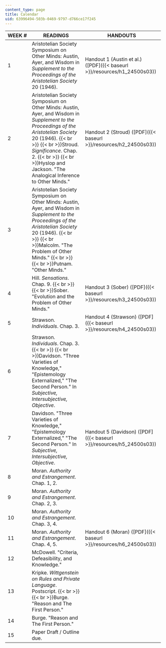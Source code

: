 ```yaml
---
content_type: page
title: Calendar
uid: 63996494-503b-0469-9797-d766ce17f245
---
```


| WEEK # | READINGS | HANDOUTS |
| --- | --- | --- |
| 1 | Aristotelian Society Symposium on Other Minds: Austin, Ayer, and Wisdom in _Supplement to the Proceedings of the Aristotelian Society_ 20 (1946). | Handout 1 (Austin et al.) ([PDF]({{< baseurl >}}/resources/h1_24500s03)) |
| 2 | Aristotelian Society Symposium on Other Minds: Austin, Ayer, and Wisdom in _Supplement to the Proceedings of the Aristotelian Society_ 20 (1946).  {{< br >}}  {{< br >}}Stroud. _Significance_. Chap. 2.  {{< br >}}  {{< br >}}Hyslop and Jackson. "The Analogical Inference to Other Minds." | Handout 2 (Stroud) ([PDF]({{< baseurl >}}/resources/h2_24500s03)) |
| 3 | Aristotelian Society Symposium on Other Minds: Austin, Ayer, and Wisdom in _Supplement to the Proceedings of the Aristotelian Society_ 20 (1946).  {{< br >}}  {{< br >}}Malcolm. "The Problem of Other Minds."  {{< br >}}  {{< br >}}Putnam. "Other Minds." | &nbsp; |
| 4 | Hill. _Sensations_. Chap. 9.  {{< br >}}  {{< br >}}Sober. "Evolution and the Problem of Other Minds." | Handout 3 (Sober) ([PDF]({{< baseurl >}}/resources/h3_24500s03)) |
| 5 | Strawson. _Individuals_. Chap. 3. | Handout 4 (Strawson) ([PDF]({{< baseurl >}}/resources/h4_24500s03)) |
| 6 | Strawson. _Individuals_. Chap. 3.  {{< br >}}  {{< br >}}Davidson. "Three Varieties of Knowledge," "Epistemology Externalized," "The Second Person." In _Subjective, Intersubjective, Objective_. | &nbsp; |
| 7 | Davidson. "Three Varieties of Knowledge," "Epistemology Externalized," "The Second Person." In _Subjective, Intersubjective, Objective_. | Handout 5 (Davidson) ([PDF]({{< baseurl >}}/resources/h5_24500s03)) |
| 8 | Moran. _Authority and Estrangement_. Chap. 1, 2. | &nbsp; |
| 9 | Moran. _Authority and Estrangement_. Chap. 2, 3. | &nbsp; |
| 10 | Moran. _Authority and Estrangement_. Chap. 3, 4. | &nbsp; |
| 11 | Moran. _Authority and Estrangement_. Chap. 4, 5. | Handout 6 (Moran) ([PDF]({{< baseurl >}}/resources/h6_24500s03)) |
| 12 | McDowell. "Criteria, Defeasibility, and Knowledge." | &nbsp; |
| 13 | Kripke. _Wittgenstein on Rules and Private Language_. Postscript.  {{< br >}}  {{< br >}}Burge. "Reason and The First Person." | &nbsp; |
| 14 | Burge. "Reason and The First Person." | &nbsp; |
| 15 | Paper Draft / Outline due. |